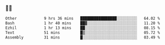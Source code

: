 ### 👨‍💻

<!--START_SECTION:waka-->

```txt
Other            9 hrs 36 mins   ████████████████░░░░░░░░░   64.02 %
Bash             1 hr 40 mins    ██▓░░░░░░░░░░░░░░░░░░░░░░   11.20 %
Ezhil            1 hr 13 mins    ██░░░░░░░░░░░░░░░░░░░░░░░   08.15 %
Text             51 mins         █▒░░░░░░░░░░░░░░░░░░░░░░░   05.72 %
Assembly         31 mins         █░░░░░░░░░░░░░░░░░░░░░░░░   03.49 %
```

<!--END_SECTION:waka-->
